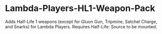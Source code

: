 # Lambda-Players-HL1-Weapon-Pack
 Adds Half-Life 1 weapons (except for Gluon Gun, Tripmine, Satchel Charge, and Snarks) for Lambda Players. Requires Half-Life: Source to be mounted.
